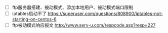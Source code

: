 - [ ] ftp服务器搭建、被动模式、添加本地用户、被动模式端口限制
- [ ] iptables启动不了 https://superuser.com/questions/808900/iptables-not-starting-on-centos-6
- [ ] ftp被动模式响应报文 http://www.serv-u.com/respcode.asp?resp=227
